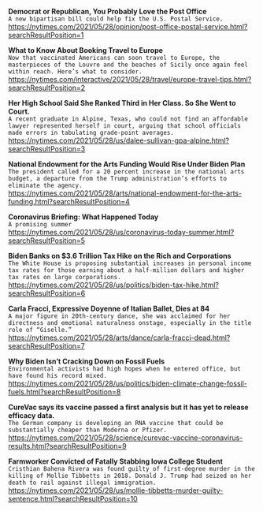 **Democrat or Republican, You Probably Love the Post Office**\
`A new bipartisan bill could help fix the U.S. Postal Service.`\
https://nytimes.com/2021/05/28/opinion/post-office-postal-service.html?searchResultPosition=1

**What to Know About Booking Travel to Europe**\
`Now that vaccinated Americans can soon travel to Europe, the masterpieces of the Louvre and the beaches of Sicily once again feel within reach. Here’s what to consider.`\
https://nytimes.com/interactive/2021/05/28/travel/europe-travel-tips.html?searchResultPosition=2

**Her High School Said She Ranked Third in Her Class. So She Went to Court.**\
`A recent graduate in Alpine, Texas, who could not find an affordable lawyer represented herself in court, arguing that school officials made errors in tabulating grade-point averages.`\
https://nytimes.com/2021/05/28/us/dalee-sullivan-gpa-alpine.html?searchResultPosition=3

**National Endowment for the Arts Funding Would Rise Under Biden Plan**\
`The president called for a 20 percent increase in the national arts budget, a departure from the Trump administration’s efforts to eliminate the agency.`\
https://nytimes.com/2021/05/28/arts/national-endowment-for-the-arts-funding.html?searchResultPosition=4

**Coronavirus Briefing: What Happened Today**\
`A promising summer`\
https://nytimes.com/2021/05/28/us/coronavirus-today-summer.html?searchResultPosition=5

**Biden Banks on $3.6 Trillion Tax Hike on the Rich and Corporations**\
`The White House is proposing substantial increases in personal income tax rates for those earning about a half-million dollars and higher tax rates on large corporations.`\
https://nytimes.com/2021/05/28/us/politics/biden-tax-hike.html?searchResultPosition=6

**Carla Fracci, Expressive Doyenne of Italian Ballet, Dies at 84**\
`A major figure in 20th-century dance, she was acclaimed for her directness and emotional naturalness onstage, especially in the title role of “Giselle.”`\
https://nytimes.com/2021/05/28/arts/dance/carla-fracci-dead.html?searchResultPosition=7

**Why Biden Isn’t Cracking Down on Fossil Fuels**\
`Environmental activists had high hopes when he entered office, but have found his record mixed.`\
https://nytimes.com/2021/05/28/us/politics/biden-climate-change-fossil-fuels.html?searchResultPosition=8

**CureVac says its vaccine passed a first analysis but it has yet to release efficacy data.**\
`The German company is developing an RNA vaccine that could be substantially cheaper than Moderna or Pfizer.`\
https://nytimes.com/2021/05/28/science/curevac-vaccine-coronavirus-results.html?searchResultPosition=9

**Farmworker Convicted of Fatally Stabbing Iowa College Student**\
`Cristhian Bahena Rivera was found guilty of first-degree murder in the killing of Mollie Tibbetts in 2018. Donald J. Trump had seized on her death to rail against illegal immigration.`\
https://nytimes.com/2021/05/28/us/mollie-tibbetts-murder-guilty-sentence.html?searchResultPosition=10

